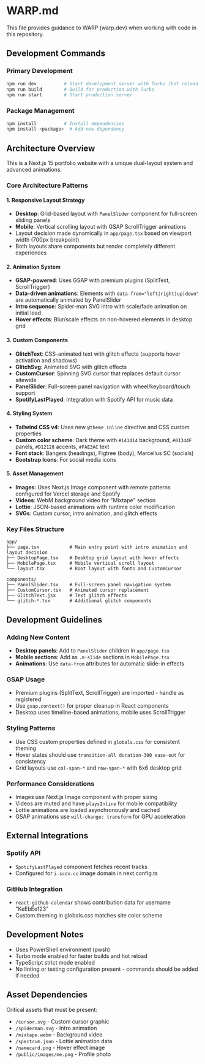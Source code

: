 # WARP.md

This file provides guidance to WARP (warp.dev) when working with code in this repository.

## Development Commands

### Primary Development
```bash
npm run dev          # Start development server with Turbo (hot reload at http://localhost:3000)
npm run build        # Build for production with Turbo
npm run start        # Start production server
```

### Package Management
```bash
npm install          # Install dependencies
npm install <package>  # Add new dependency
```

## Architecture Overview

This is a Next.js 15 portfolio website with a unique dual-layout system and advanced animations.

### Core Architecture Patterns

#### 1. **Responsive Layout Strategy**
- **Desktop**: Grid-based layout with `PanelSlider` component for full-screen sliding panels
- **Mobile**: Vertical scrolling layout with GSAP ScrollTrigger animations
- Layout decision made dynamically in `app/page.tsx` based on viewport width (700px breakpoint)
- Both layouts share components but render completely different experiences

#### 2. **Animation System**
- **GSAP-powered**: Uses GSAP with premium plugins (SplitText, ScrollTrigger)
- **Data-driven animations**: Elements with `data-from="left|right|up|down"` are automatically animated by PanelSlider
- **Intro sequence**: Spider-man SVG intro with scale/fade animation on initial load
- **Hover effects**: Blur/scale effects on non-hovered elements in desktop grid

#### 3. **Custom Components**
- **GlitchText**: CSS-animated text with glitch effects (supports hover activation and shadows)
- **GlitchSvg**: Animated SVG with glitch effects
- **CustomCursor**: Spinning SVG cursor that replaces default cursor sitewide
- **PanelSlider**: Full-screen panel navigation with wheel/keyboard/touch support
- **SpotifyLastPlayed**: Integration with Spotify API for music data

#### 4. **Styling System**
- **Tailwind CSS v4**: Uses new `@theme inline` directive and CSS custom properties
- **Custom color scheme**: Dark theme with `#141414` background, `#01344F` panels, `#D12128` accents, `#FAE3AC` text
- **Font stack**: Bangers (headings), Figtree (body), Marcellus SC (socials)
- **Bootstrap Icons**: For social media icons

#### 5. **Asset Management**
- **Images**: Uses Next.js Image component with remote patterns configured for Vercel storage and Spotify
- **Videos**: WebM background video for "Mixtape" section
- **Lottie**: JSON-based animations with runtime color modification
- **SVGs**: Custom cursor, intro animation, and glitch effects

### Key Files Structure

```
app/
├── page.tsx           # Main entry point with intro animation and layout decision
├── DesktopPage.tsx    # Desktop grid layout with hover effects
├── MobilePage.tsx     # Mobile vertical scroll layout
└── layout.tsx         # Root layout with fonts and CustomCursor

components/
├── PanelSlider.tsx    # Full-screen panel navigation system
├── CustomCursor.tsx   # Animated cursor replacement
├── GlitchText.jsx     # Text glitch effects
└── glitch-*.tsx       # Additional glitch components
```

## Development Guidelines

### Adding New Content
- **Desktop panels**: Add to `PanelSlider` children in `app/page.tsx`
- **Mobile sections**: Add as `.m-slide` sections in `MobilePage.tsx`
- **Animations**: Use `data-from` attributes for automatic slide-in effects

### GSAP Usage
- Premium plugins (SplitText, ScrollTrigger) are imported - handle as registered
- Use `gsap.context()` for proper cleanup in React components
- Desktop uses timeline-based animations, mobile uses ScrollTrigger

### Styling Patterns
- Use CSS custom properties defined in `globals.css` for consistent theming
- Hover states should use `transition-all duration-300 ease-out` for consistency
- Grid layouts use `col-span-*` and `row-span-*` with 6x6 desktop grid

### Performance Considerations
- Images use Next.js Image component with proper sizing
- Videos are muted and have `playsInline` for mobile compatibility
- Lottie animations are loaded asynchronously and cached
- GSAP animations use `will-change: transform` for GPU acceleration

## External Integrations

### Spotify API
- `SpotifyLastPlayed` component fetches recent tracks
- Configured for `i.scdn.co` image domain in next.config.ts

### GitHub Integration
- `react-github-calendar` shows contribution data for username "KeEbEe123"
- Custom theming in globals.css matches site color scheme

## Development Notes

- Uses PowerShell environment (pwsh)
- Turbo mode enabled for faster builds and hot reload
- TypeScript strict mode enabled
- No linting or testing configuration present - commands should be added if needed

## Asset Dependencies

Critical assets that must be present:
- `/cursor.svg` - Custom cursor graphic
- `/spiderman.svg` - Intro animation
- `/mixtape.webm` - Background video
- `/spectrum.json` - Lottie animation data
- `/namecard.png` - Hover effect image
- `/public/images/me.png` - Profile photo